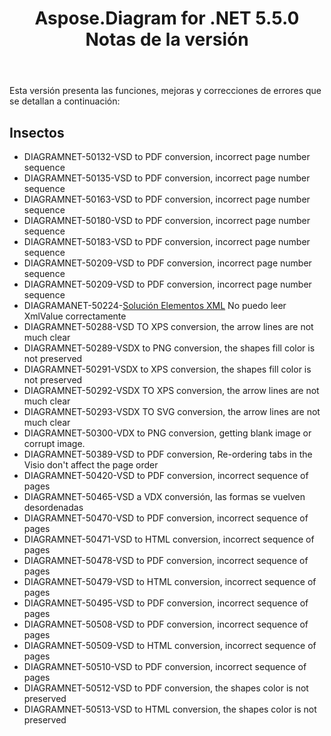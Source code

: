 ﻿---
title: Aspose.Diagram for .NET 5.5.0 Notas de la versión
type: docs
weight: 50
url: /es/net/aspose-diagram-for-net-5-5-0-release-notes/
---
Esta versión presenta las funciones, mejoras y correcciones de errores que se detallan a continuación:
## **Insectos**
- DIAGRAMNET-50132-VSD to PDF conversion, incorrect page number sequence
- DIAGRAMNET-50135-VSD to PDF conversion, incorrect page number sequence
- DIAGRAMNET-50163-VSD to PDF conversion, incorrect page number sequence
- DIAGRAMNET-50180-VSD to PDF conversion, incorrect page number sequence
- DIAGRAMNET-50183-VSD to PDF conversion, incorrect page number sequence
- DIAGRAMNET-50209-VSD to PDF conversion, incorrect page number sequence 
- DIAGRAMNET-50209-VSD to PDF conversion, incorrect page number sequence
- DIAGRAMANET-50224-[Solución Elementos XML](https://reference.aspose.com/diagram/net/aspose.diagram/solutionxml) No puedo leer XmlValue correctamente
- DIAGRAMNET-50288-VSD TO XPS conversion, the arrow lines are not much clear
- DIAGRAMNET-50289-VSDX to PNG conversion, the shapes fill color is not preserved
- DIAGRAMNET-50291-VSDX to XPS conversion, the shapes fill color is not preserved
- DIAGRAMNET-50292-VSDX TO XPS conversion, the arrow lines are not much clear
- DIAGRAMNET-50293-VSDX TO SVG conversion, the arrow lines are not much clear
- DIAGRAMNET-50300-VDX to PNG conversion, getting blank image or corrupt image.
- DIAGRAMNET-50389-VSD to PDF conversion, Re-ordering tabs in the Visio don't affect the page order
- DIAGRAMNET-50420-VSD to PDF conversion, incorrect sequence of pages
- DIAGRAMNET-50465-VSD a VDX conversión, las formas se vuelven desordenadas
- DIAGRAMNET-50470-VSD to PDF conversion, incorrect sequence of pages
- DIAGRAMNET-50471-VSD to HTML conversion, incorrect sequence of pages
- DIAGRAMNET-50478-VSD to PDF conversion, incorrect sequence of pages
- DIAGRAMNET-50479-VSD to HTML conversion, incorrect sequence of pages
- DIAGRAMNET-50495-VSD to PDF conversion, incorrect sequence of pages
- DIAGRAMNET-50508-VSD to PDF conversion, incorrect sequence of pages
- DIAGRAMNET-50509-VSD to HTML conversion, incorrect sequence of pages
- DIAGRAMNET-50510-VSD to PDF conversion, incorrect sequence of pages
- DIAGRAMNET-50512-VSD to PDF conversion, the shapes color is not preserved
- DIAGRAMNET-50513-VSD to HTML conversion, the shapes color is not preserved
